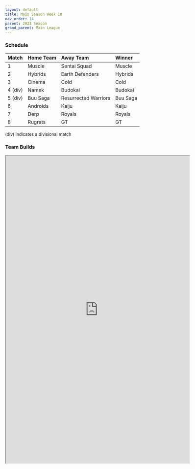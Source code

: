 ```yaml
---
layout: default
title: Main Season Week 10
nav_order: 14
parent: 2023 Season
grand_parent: Main League
---
```

### Schedule

| Match   | Home Team | Away Team            | Winner |
|:--------|:----------|:---------------------|:-------|
| 1       | Muscle    | Sentai Squad         | Muscle       |
| 2       | Hybrids   | Earth Defenders      | Hybrids       |
| 3       | Cinema    | Cold                 | Cold       |
| 4 (div) | Namek     | Budokai              | Budokai       |
| 5 (div) | Buu Saga  | Resurrected Warriors | Buu Saga       |
| 6       | Androids  | Kaiju                | Kaiju       |
| 7       | Derp      | Royals               | Royals       |
| 8       | Rugrats   | GT                   | GT       |



(div) indicates a divisional match

### Team Builds

<iframe width=600 height=1000 scrolling="yes" src="https://docs.google.com/document/d/e/2PACX-1vS_bRA8E6u42fkucjr2cUEuHu1WY4_mAvneQZsnTZrb3uKYeIMbJtA6MdQzd3EtkXRC-68Bc8Y-9ZJ7/pub?embedded=true"></iframe>